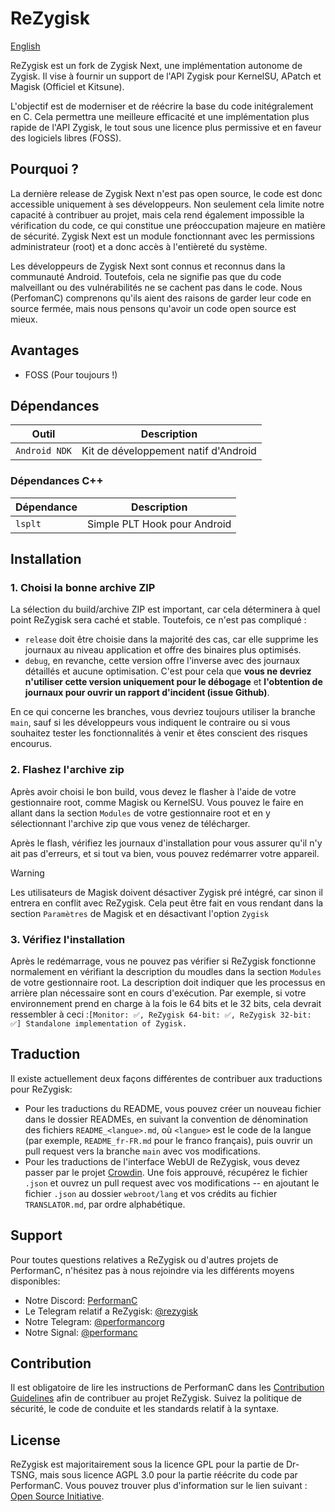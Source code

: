 # ReZygisk

[English](../README.md)

ReZygisk est un fork de Zygisk Next, une implémentation autonome de Zygisk. Il vise à fournir un support de l'API Zygisk pour KernelSU, APatch et Magisk (Officiel et Kitsune).

L'objectif est de moderniser et de réécrire la base du code initégralement en C. Cela permettra une meilleure efficacité et une implémentation plus rapide de l'API Zygisk, le tout sous une licence plus permissive et en faveur des logiciels libres (FOSS).


## Pourquoi ?

La dernière release de Zygisk Next n'est pas open source, le code est donc accessible uniquement à ses développeurs. Non seulement cela limite notre capacité à contribuer au projet, mais cela rend également impossible la vérification du code, ce qui constitue une préoccupation majeure en matière de sécurité. Zygisk Next est un module fonctionnant avec les permissions administrateur (root) et a donc accès à l'entièreté du système.

Les développeurs de Zygisk Next sont connus et reconnus dans la communauté Android. Toutefois, cela ne signifie pas que du code malveillant ou des vulnérabilités ne se cachent pas dans le code. Nous (PerfomanC) comprenons qu'ils aient des raisons de garder leur code en source fermée, mais nous pensons qu'avoir un code open source est mieux.

## Avantages

- FOSS (Pour toujours !)

## Dépendances

| Outil            | Description                           |
|-----------------|----------------------------------------|
| `Android NDK`   | Kit de développement natif d'Android   |

### Dépendances C++ 

| Dépendance | Description                   |
|------------|-------------------------------|
| `lsplt`    | Simple PLT Hook pour Android  |

## Installation

### 1. Choisi la bonne archive ZIP

La sélection du build/archive ZIP est important, car cela déterminera à quel point ReZygisk sera caché et stable. Toutefois, ce n'est pas compliqué :

 - `release` doit être choisie dans la majorité des cas, car elle supprime les journaux au niveau application et offre des binaires plus optimisés. 
 - `debug`, en revanche, cette version offre l'inverse avec des journaux détaillés et aucune optimisation. C'est pour cela que **vous ne devriez n'utiliser cette version uniquement pour le débogage** et **l'obtention de journaux pour ouvrir un rapport d'incident (issue Github)**.
 
En ce qui concerne les branches, vous devriez toujours utiliser la branche `main`, sauf si les développeurs vous indiquent le contraire ou si vous souhaitez tester les fonctionnalités à venir et êtes conscient des risques encourus.
 
### 2. Flashez l'archive zip

Après avoir choisi le bon build, vous devez le flasher à l'aide de votre gestionnaire root, comme Magisk ou KernelSU. Vous pouvez le faire en allant dans la section `Modules` de votre gestionnaire root et en y sélectionnant l'archive zip que vous venez de télécharger.
 
Après le flash, vérifiez les journaux d'installation pour vous assurer qu'il n'y ait pas d'erreurs, et si tout va bien, vous pouvez redémarrer votre appareil.

 
> [!WARNING] 
> Les utilisateurs de Magisk doivent désactiver Zygisk pré intégré, car sinon il entrera en conflit avec ReZygisk. Cela peut être fait en vous rendant dans la section `Paramètres` de Magisk et en désactivant l'option `Zygisk`
 
### 3. Vérifiez l'installation

Après le redémarrage, vous ne pouvez pas vérifier si ReZygisk fonctionne normalement en vérifiant la description du moudles dans la section `Modules` de votre gestionnaire root. La description doit indiquer que les processus en arrière plan nécessaire sont en cours d'exécution. Par exemple, si votre environnement prend en charge à la fois le 64 bits et le 32 bits, cela devrait ressembler à ceci :`[Monitor: ✅, ReZygisk 64-bit: ✅, ReZygisk 32-bit: ✅] Standalone implementation of Zygisk.`


## Traduction

Il existe actuellement deux façons différentes de contribuer aux traductions pour ReZygisk:
 
- Pour les traductions du README, vous pouvez créer un nouveau fichier dans le dossier READMEs, en suivant la convention de dénomination des fichiers `README_<langue>.md`, où `<langue>` est le code de la langue (par exemple, `README_fr-FR.md` pour le franco français), puis ouvrir un pull request vers la branche `main` avec vos modifications.
- Pour les traductions de l'interface WebUI de ReZygisk, vous devez passer par le projet [Crowdin](https://crowdin.com/project/rezygisk). Une fois approuvé, récupérez le fichier `.json` et ouvrez un pull request avec vos modifications -- en ajoutant le fichier `.json` au dossier `webroot/lang` et vos crédits au fichier `TRANSLATOR.md`, par ordre alphabétique.

## Support

Pour toutes questions relatives a ReZygisk ou d'autres projets de PerformanC, n'hésitez pas à nous rejoindre via les différents moyens disponibles: 

- Notre Discord: [PerformanC](https://discord.gg/uPveNfTuCJ)
- Le Telegram relatif a ReZygisk: [@rezygisk](https://t.me/rezygisk)
- Notre Telegram: [@performancorg](https://t.me/performancorg)
- Notre Signal: [@performanc](https://signal.group/#CjQKID3SS8N5y4lXj3VjjGxVJnzNsTIuaYZjj3i8UhipAS0gEhAedxPjT5WjbOs6FUuXptcT)

## Contribution

Il est obligatoire de lire les instructions de PerformanC dans les [Contribution Guidelines](https://github.com/PerformanC/contributing) afin de contribuer au projet ReZygisk. Suivez la politique de sécurité, le code de conduite et les standards relatif à la syntaxe.

## License

ReZygisk est majoritairement sous la licence GPL pour la partie de Dr-TSNG, mais sous licence AGPL 3.0 pour la partie réécrite du code par PerformanC. Vous pouvez trouver plus d'information sur le lien suivant : [Open Source Initiative](https://opensource.org/licenses/AGPL-3.0).
